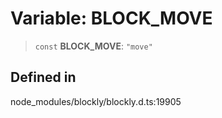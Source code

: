 # Variable: BLOCK_MOVE

> `const` **BLOCK_MOVE**: `"move"`

## Defined in

node_modules/blockly/blockly.d.ts:19905
